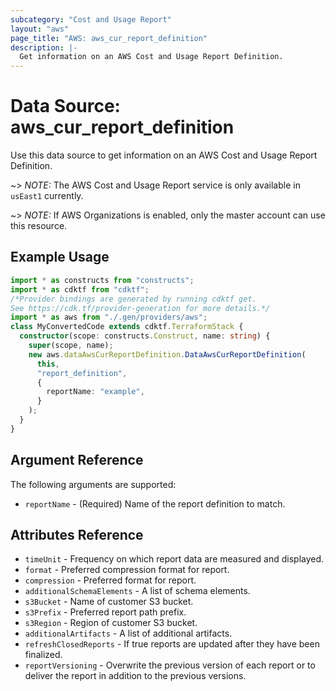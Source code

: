 ```yaml
---
subcategory: "Cost and Usage Report"
layout: "aws"
page_title: "AWS: aws_cur_report_definition"
description: |-
  Get information on an AWS Cost and Usage Report Definition.
---
```


# Data Source: aws_cur_report_definition

Use this data source to get information on an AWS Cost and Usage Report Definition.

~> *NOTE:* The AWS Cost and Usage Report service is only available in `usEast1` currently.

~> *NOTE:* If AWS Organizations is enabled, only the master account can use this resource.

## Example Usage

```typescript
import * as constructs from "constructs";
import * as cdktf from "cdktf";
/*Provider bindings are generated by running cdktf get.
See https://cdk.tf/provider-generation for more details.*/
import * as aws from "./.gen/providers/aws";
class MyConvertedCode extends cdktf.TerraformStack {
  constructor(scope: constructs.Construct, name: string) {
    super(scope, name);
    new aws.dataAwsCurReportDefinition.DataAwsCurReportDefinition(
      this,
      "report_definition",
      {
        reportName: "example",
      }
    );
  }
}

```

## Argument Reference

The following arguments are supported:

* `reportName` - (Required) Name of the report definition to match.

## Attributes Reference

* `timeUnit` - Frequency on which report data are measured and displayed.
* `format` - Preferred compression format for report.
* `compression` - Preferred format for report.
* `additionalSchemaElements` - A list of schema elements.
* `s3Bucket` - Name of customer S3 bucket.
* `s3Prefix` - Preferred report path prefix.
* `s3Region` - Region of customer S3 bucket.
* `additionalArtifacts` - A list of additional artifacts.
* `refreshClosedReports` - If true reports are updated after they have been finalized.
* `reportVersioning` - Overwrite the previous version of each report or to deliver the report in addition to the previous versions.

<!-- cache-key: cdktf-0.17.0-pre.15 input-ed572a6fffb21f0115c5ec334f680cc171466b3757bb0c07b25d822356fa946e -->
